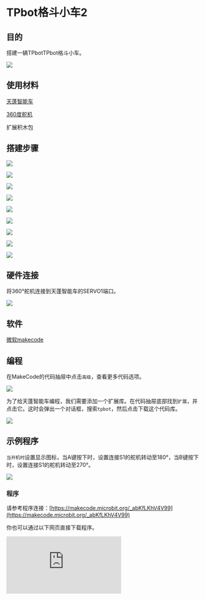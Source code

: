 ﻿---
sidebar_position: 6
sidebar_label: TPbot格斗小车2
---

# TPbot格斗小车2

## 目的

搭建一辆TPbotTPbot格斗小车。


![](https://wiki-media-ef.oss-cn-hongkong.aliyuncs.com//images/tpbot-brick-expansion-case-06-01.png)

## 使用材料


[天蓬智能车](https://www.elecfreaks.com/tpbot.html)

[360度舵机](https://www.elecfreaks.com/geekservo-2kg-360-degrees-compatible-with-lego.html)

扩展积木包



## 搭建步骤

![](https://wiki-media-ef.oss-cn-hongkong.aliyuncs.com//images/tpbot-brick-expansion-step-06-01.png)

![](https://wiki-media-ef.oss-cn-hongkong.aliyuncs.com//images/tpbot-brick-expansion-step-06-02.png)

![](https://wiki-media-ef.oss-cn-hongkong.aliyuncs.com//images/tpbot-brick-expansion-step-06-03.png)

![](https://wiki-media-ef.oss-cn-hongkong.aliyuncs.com//images/tpbot-brick-expansion-step-06-04.png)

![](https://wiki-media-ef.oss-cn-hongkong.aliyuncs.com//images/tpbot-brick-expansion-step-06-05.png)

![](https://wiki-media-ef.oss-cn-hongkong.aliyuncs.com//images/tpbot-brick-expansion-step-06-06.png)

![](https://wiki-media-ef.oss-cn-hongkong.aliyuncs.com//images/tpbot-brick-expansion-step-06-07.png)

![](https://wiki-media-ef.oss-cn-hongkong.aliyuncs.com//images/tpbot-brick-expansion-step-06-08.png)

![](https://wiki-media-ef.oss-cn-hongkong.aliyuncs.com//images/tpbot-brick-expansion-step-06-09.png)




## 硬件连接

将360°舵机连接到天蓬智能车的SERVO1端口。

![](https://wiki-media-ef.oss-cn-hongkong.aliyuncs.com//images/tpbot-brick-expansion-case-01-02.png)


## 软件

[微软makecode](https://makecode.microbit.org/#)


## 编程



在MakeCode的代码抽屉中点击`高级`，查看更多代码选项。

![](https://wiki-media-ef.oss-cn-hongkong.aliyuncs.com//images/tpbot-brick-expansion-case-01-03.png)

为了给天蓬智能车编程，我们需要添加一个扩展库。在代码抽屉底部找到`扩展`，并点击它。这时会弹出一个对话框，搜索`tpbot`，然后点击下载这个代码库。

![](https://wiki-media-ef.oss-cn-hongkong.aliyuncs.com//images/tpbot-brick-expansion-case-01-04.png)


## 示例程序

`当开机时`设置显示图标，当A键按下时，设置连接S1的舵机转动至180°，当B键按下时，设置连接S1的舵机转动至270°。

![](https://wiki-media-ef.oss-cn-hongkong.aliyuncs.com//images/tpbot-brick-expansion-case-04-05.png)


### 程序

请参考程序连接：[https://makecode.microbit.org/_abKfLKhV4V99](https://makecode.microbit.org/_abKfLKhV4V99)

你也可以通过以下网页直接下载程序。

<div
    style={{
        position: 'relative',
        paddingBottom: '60%',
        overflow: 'hidden',
    }}
>
    <iframe
        src="https://makecode.microbit.org/_abKfLKhV4V99"
        frameborder="0"
        sandbox="allow-popups allow-forms allow-scripts allow-same-origin"
        style={{
            position: 'absolute',
            width: '100%',
            height: '100%',
        }}
    />
</div>

## 结论


当A键按下时，收起推杆，当B键按下时，推杆向侧面推开。
